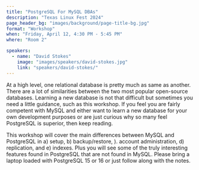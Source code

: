 ```yaml
---
title: "PostgreSQL For MySQL DBAs"
description: "Texas Linux Fest 2024"
page_header_bg: "images/background/page-title-bg.jpg"
format: "Workshop"
when: "Friday, April 12, 4:30 PM - 5:45 PM"
where: "Room 2"

speakers:
  - name: "David Stokes"
    image: "images/speakers/david-stokes.jpg"
    link: "speakers/david-stokes/"
---
```


At a high level, one relational database is pretty much as same as another.
There are a lot of similarities between the two most popular open-source
databases. Learning a new database is not that difficult but sometimes you need
a little guidance, such as this workshop. If you feel you are fairly competent
with MySQL and either want to learn a new database for your own development
purposes or are just curious why so many feel PostgreSQL is superior, then keep
reading.

This workshop will cover the main differences between MySQL and PostgreSQL in
a) setup, b) backup/restore, ). account administration, d) replication, and e)
indexes. Plus you will see some of the truly interesting features found in
PostgreSQL that are not found in MySQL. Please bring a laptop loaded with
PostgreSQL 15 or 16 or just follow along with the notes.
